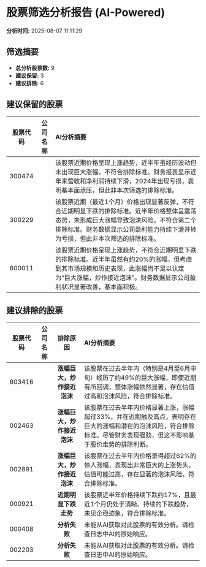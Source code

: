 # 股票筛选分析报告 (AI-Powered)

**分析时间:** 2025-08-07 11:11:29

## 筛选摘要

- **总分析股票数:** 9
- **建议保留:** 3
- **建议排除:** 6

## 建议保留的股票

| 股票代码 | 公司名称 | AI分析摘要 |
|:---:|:---:|:---|
| 300474 |  | 该股票近期价格呈现上涨趋势，近半年虽经历波动但未出现巨大涨幅，不符合排除标准。财务报表显示近年来营收和净利润持续下滑，2024年出现亏损，表明基本面承压，但此非本次筛选的排除标准。 |
| 300229 |  | 该股票近期（最近1个月）价格出现显著反弹，不符合近期明显下跌的排除标准。近半年价格整体呈震荡态势，未形成巨大涨幅导致泡沫风险，不符合第二个排除标准。财务数据显示公司盈利能力持续下滑并转为亏损，但此非本次筛选的排除标准。 |
| 600011 |  | 该股票近期价格呈现上涨趋势，不符合近期明显下跌的排除标准。近半年虽然有约20%的涨幅，但考虑到其市场规模和历史表现，此涨幅尚不足以认定为“巨大涨幅，炒作接近泡沫”。财务数据显示公司盈利状况显著改善，基本面积极。 |

## 建议排除的股票

| 股票代码 | 公司名称 | 排除原因 | AI分析摘要 |
|:---:|:---:|:---:|:---|
| 603416 |  | **涨幅巨大，炒作接近泡沫** | 该股票在过去半年内（特别是4月至6月中旬）经历了约49%的巨大涨幅，即使近期有所回调，整体涨幅依然显著，存在估值过高和泡沫风险，符合排除标准。 |
| 002463 |  | **涨幅巨大，炒作接近泡沫** | 该股票在过去半年内价格显著上涨，涨幅超过33%，并在近期触及高点，表明存在巨大的涨幅和潜在的泡沫风险，符合排除标准。尽管财务表现强劲，但这不影响基于股价走势的排除判断。 |
| 002891 |  | **涨幅巨大，炒作接近泡沫** | 该股票在过去半年内价格录得超过62%的惊人涨幅，表现出非常巨大的上涨势头，估值可能过高，存在显著的泡沫风险，符合排除标准。 |
| 000921 |  | **近期明显下跌走势** | 该股票近半年价格持续下跌约17%，且最近1个月仍处于清晰、持续的下跌趋势，未见企稳迹象，符合排除标准。 |
| 000408 |  | **分析失败** | 未能从AI获取对此股票的有效分析。请检查日志中AI的原始响应。 |
| 002203 |  | **分析失败** | 未能从AI获取对此股票的有效分析。请检查日志中AI的原始响应。 |
